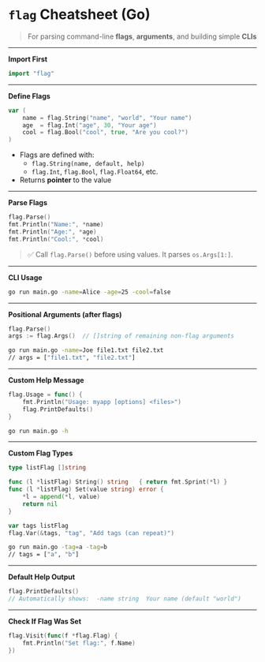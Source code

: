 # `flag` Cheatsheet (Go)

> For parsing command-line **flags**, **arguments**, and building simple **CLIs**

---

**Import First**

```go
import "flag"
```

---

**Define Flags**

```go
var (
    name = flag.String("name", "world", "Your name")
    age  = flag.Int("age", 30, "Your age")
    cool = flag.Bool("cool", true, "Are you cool?")
)
```

- Flags are defined with:
  - `flag.String(name, default, help)`
  - `flag.Int`, `flag.Bool`, `flag.Float64`, etc.
- Returns **pointer** to the value

---

**Parse Flags**

```go
flag.Parse()
fmt.Println("Name:", *name)
fmt.Println("Age:", *age)
fmt.Println("Cool:", *cool)
```

> ✅ Call `flag.Parse()` before using values. It parses `os.Args[1:]`.

---

**CLI Usage**

```bash
go run main.go -name=Alice -age=25 -cool=false
```

---

**Positional Arguments (after flags)**

```go
flag.Parse()
args := flag.Args()  // []string of remaining non-flag arguments
```

```bash
go run main.go -name=Joe file1.txt file2.txt
// args = ["file1.txt", "file2.txt"]
```

---

**Custom Help Message**

```go
flag.Usage = func() {
    fmt.Println("Usage: myapp [options] <files>")
    flag.PrintDefaults()
}
```

```bash
go run main.go -h
```

---

**Custom Flag Types**

```go
type listFlag []string

func (l *listFlag) String() string   { return fmt.Sprint(*l) }
func (l *listFlag) Set(value string) error {
    *l = append(*l, value)
    return nil
}

var tags listFlag
flag.Var(&tags, "tag", "Add tags (can repeat)")
```

```bash
go run main.go -tag=a -tag=b
// tags = ["a", "b"]
```

---

**Default Help Output**

```go
flag.PrintDefaults()
// Automatically shows:  -name string  Your name (default "world")
```

---

**Check If Flag Was Set**

```go
flag.Visit(func(f *flag.Flag) {
    fmt.Println("Set flag:", f.Name)
})
```
